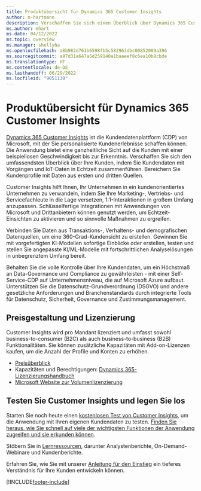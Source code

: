 ```yaml
---
title: Produktübersicht für Dynamics 365 Customer Insights
author: m-hartmann
description: Verschaffen Sie sich einen Überblick über Dynamics 365 Customer Insights und seine wichtigsten Funktionen.
ms.author: mhart
ms.date: 04/12/2022
ms.topic: overview
ms.manager: shellyha
ms.openlocfilehash: a8b982d761b6598fb5c582963dbc00852089a396
ms.sourcegitcommit: a97d31a647a5d259140a1baaeef8c6ea10b8cbde
ms.translationtype: HT
ms.contentlocale: de-DE
ms.lasthandoff: 06/29/2022
ms.locfileid: "9051130"
---
```

# <a name="product-overview-for-dynamics-365-customer-insights"></a>Produktübersicht für Dynamics 365 Customer Insights

[Dynamics 365 Customer Insights](https://dynamics.microsoft.com/ai/customer-insights/) ist die Kundendatenplattform (CDP) von Microsoft, mit der Sie personalisierte Kundenerlebnisse schaffen können. Die Anwendung bietet eine ganzheitliche Sicht auf die Kunden mit einer beispiellosen Geschwindigkeit bis zur Erkenntnis. Verschaffen Sie sich den umfassendsten Überblick über Ihre Kunden, indem Sie Kundendaten mit Vorgängen und IoT-Daten in Echtzeit zusammenführen. Bereichern Sie Kundenprofile mit Daten aus ersten und dritten Quellen. 

Customer Insights hilft Ihnen, Ihr Unternehmen in ein kundenorientiertes Unternehmen zu verwandeln, indem Sie Ihre Marketing-, Vertriebs- und Servicefachleute in die Lage versetzen, 1:1-Interaktionen in großem Umfang anzupassen. Schlüsselfertige Integrationen mit Anwendungen von Microsoft und Drittanbietern können genutzt werden, um Echtzeit-Einsichten zu aktivieren und so sinnvolle Maßnahmen zu ergreifen.

Verbinden Sie Daten aus Transaktions-, Verhaltens- und demografischen Datenquellen, um eine 360-Grad-Kundensicht zu erstellen. Gewinnen Sie mit vorgefertigten KI-Modellen sofortige Einblicke oder erstellen, testen und stellen Sie angepasste KI/ML-Modelle mit fortschrittlichen Analyselösungen in unbegrenztem Umfang bereit.

Behalten Sie die volle Kontrolle über Ihre Kundendaten, um ein Höchstmaß an Data-Governance und Compliance zu gewährleisten - mit einer Self-Service-CDP auf Unternehmensniveau, die auf Microsoft Azure aufbaut. Unterstützen Sie die Datenschutz-Grundverordnung (DSGVO) und andere gesetzliche Anforderungen und Branchenstandards durch integrierte Tools für Datenschutz, Sicherheit, Governance und Zustimmungsmanagement.

## <a name="pricing-and-licensing"></a>Preisgestaltung und Lizenzierung
Customer Insights wird pro Mandant lizenziert und umfasst sowohl business-to-consumer (B2C) als auch business-to-business (B2B) Funktionalitäten. Sie können zusätzliche Kapazitäten mit Add-on-Lizenzen kaufen, um die Anzahl der Profile und Konten zu erhöhen.

- [Preisüberblick](https://dynamics.microsoft.com/ai/customer-insights/pricing/)
- Kapazitäten und Berechtigungen: [Dynamics 365-Lizenzierungshandbuch](https://go.microsoft.com/fwlink/?LinkId=866544)
- [Microsoft Website zur Volumenlizenzierung](https://www.microsoft.com/licensing/how-to-buy/how-to-buy)

## <a name="try-customer-insights-and-get-started"></a>Testen Sie Customer Insights und legen Sie los

Starten Sie noch heute einen [kostenlosen Test von Customer Insights](https://signup.microsoft.com/create-account/signup?SKU=036c2481-aa8a-47cd-ab43-324f0c157c2d&ali=1&RU=https:%2F%2Fhome.ci.ai.dynamics.com%2Fstart%2Ftrial&products=036c2481-aa8a-47cd-ab43-324f0c157c2d), um die Anwendung mit Ihren eigenen Kundendaten zu testen. [Finden Sie heraus, wie Sie schnell auf viele der wichtigsten Funktionen der Anwendung zugreifen und sie erkunden können](trial-signup.md). 

Stöbern Sie in [Lernressourcen](https://dynamics.microsoft.com/ai/customer-insights/resources/), darunter Analystenberichte, On-Demand-Webinare und Kundenberichte.

Erfahren Sie, wie Sie mit unserer [Anleitung für den Einstieg](get-started.md) ein tieferes Verständnis für Ihre Kunden entwickeln können.

[!INCLUDE[footer-include](includes/footer-banner.md)]
